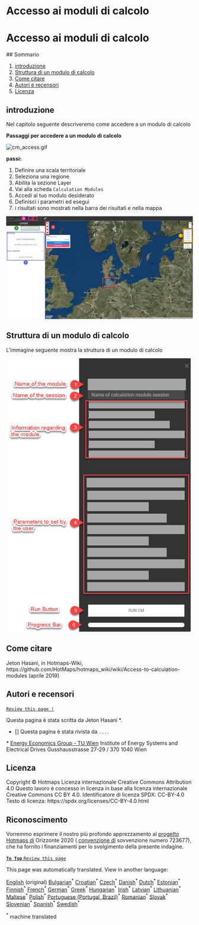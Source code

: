 <h1> <a class="anchor" id="access-to-calculation-modules" href="#access-to-calculation-modules"><i class="fa fa-link"></i></a> Accesso ai moduli di calcolo </h1><h1> <a class="anchor" id="access-to-calculation-modules" href="#access-to-calculation-modules"><i class="fa fa-link"></i></a> Accesso ai moduli di calcolo </h1><p> ## Sommario </p><ol><li> <a href="#introduction">introduzione</a> </li><li> <a href="#structure-of-a-calculation-module">Struttura di un modulo di calcolo</a> </li><li> <a href="#how-to-cite">Come citare</a> </li><li> <a href="#authors-and-reviewers">Autori e recensori</a> </li><li> <a href="#license">Licenza</a> </li></ol><h2> <a class="anchor" id="introduction" href="#introduction"><i class="fa fa-link"></i></a> introduzione </h2><p> Nel capitolo seguente descriveremo come accedere a un modulo di calcolo </p><p> <strong>Passaggi per accedere a un modulo di calcolo</strong> </p><p><img alt="cm_access.gif" src="https://github.com/HotMaps/hotmaps_wiki/blob/master/Images/general_tool_functionalities_and_structure/calculation_module_access.gif"/></p><p> <strong>passi:</strong> </p><ol><li> Definire una scala territoriale </li><li> Seleziona una regione </li><li> Abilita la sezione Layer </li><li> Vai alla scheda <code>Calculation Modules</code> </li><li> Accedi al tuo modulo desiderato </li><li> Definisci i parametri ed esegui </li><li> i risultati sono mostrati nella barra dei risultati e nella mappa </li></ol><p><img alt="cm_access.png" src="https://github.com/HotMaps/hotmaps_wiki/blob/master/Images/general_tool_functionalities_and_structure/calculation_module_access.png"/></p><h2> <a class="anchor" id="structure-of-a-calculation-module" href="#structure-of-a-calculation-module"><i class="fa fa-link"></i></a> Struttura di un modulo di calcolo </h2><p> L&#39;immagine seguente mostra la struttura di un modulo di calcolo </p><p><img alt="cm_structure_png" src="https://github.com/HotMaps/hotmaps_wiki/blob/master/Images/general_tool_functionalities_and_structure/calculation_module_structure.png"/></p><h2> <a class="anchor" id="how-to-cite" href="#how-to-cite"><i class="fa fa-link"></i></a> Come citare </h2><p> Jeton Hasani, in Hotmaps-Wiki, https://github.com/HotMaps/hotmaps_wiki/wiki/Access-to-calculation-modules (aprile 2019) </p><h2> <a class="anchor" id="authors-and-reviewers" href="#authors-and-reviewers"><i class="fa fa-link"></i></a> Autori e recensori </h2><p> <code><a href="https://github.com/HotMaps/hotmaps_wiki/wiki/CM-Access/_edit">Review this page !</a></code> </p> <p> Questa pagina è stata scritta da Jeton Hasani *. </p><ul><li> [] Questa pagina è stata rivista da <code>....</code> </li></ul><p> * <a href="https://eeg.tuwien.ac.at/">Energy Economics Group - TU Wien</a> Institute of Energy Systems and Electrical Drives Gusshausstrasse 27-29 / 370 1040 Wien </p><h2> <a class="anchor" id="license" href="#license"><i class="fa fa-link"></i></a> Licenza </h2><p> Copyright © Hotmaps Licenza internazionale Creative Commons Attribution 4.0 Questo lavoro è concesso in licenza in base alla licenza internazionale Creative Commons CC BY 4.0. Identificatore di licenza SPDX: CC-BY-4.0 Testo di licenza: https://spdx.org/licenses/CC-BY-4.0.html </p><h2> <a class="anchor" id="acknowledgement" href="#acknowledgement"><i class="fa fa-link"></i></a> Riconoscimento </h2><p> Vorremmo esprimere il nostro più profondo apprezzamento al <a href="https://www.hotmaps-project.eu">progetto Hotmaps di</a> Orizzonte 2020 ( <a href="https://www.hotmaps-project.eu">convenzione di</a> sovvenzione numero 723677), che ha fornito i finanziamenti per lo svolgimento della presente indagine. </p><p><ins> <code><strong><a href="#table-of-contents">To Top</a></strong></code> </ins> <code><a href="https://github.com/HotMaps/hotmaps_wiki/wiki/CM-Access/_edit/#Authors-and-reviewers">Review this page</a></code> </p>
<!--- THIS IS A SUPER UNIQUE IDENTIFIER -->

This page was automatically translated. View in another language:

[English](../en/Access-to-calculation-modules) (original) [Bulgarian](../bg/Access-to-calculation-modules)<sup>\*</sup> [Croatian](../hr/Access-to-calculation-modules)<sup>\*</sup> [Czech](../cs/Access-to-calculation-modules)<sup>\*</sup> [Danish](../da/Access-to-calculation-modules)<sup>\*</sup> [Dutch](../nl/Access-to-calculation-modules)<sup>\*</sup> [Estonian](../et/Access-to-calculation-modules)<sup>\*</sup> [Finnish](../fi/Access-to-calculation-modules)<sup>\*</sup> [French](../fr/Access-to-calculation-modules)<sup>\*</sup> [German](../de/Access-to-calculation-modules)<sup>\*</sup> [Greek](../el/Access-to-calculation-modules)<sup>\*</sup> [Hungarian](../hu/Access-to-calculation-modules)<sup>\*</sup> [Irish](../ga/Access-to-calculation-modules)<sup>\*</sup>  [Latvian](../lv/Access-to-calculation-modules)<sup>\*</sup> [Lithuanian](../lt/Access-to-calculation-modules)<sup>\*</sup> [Maltese](../mt/Access-to-calculation-modules)<sup>\*</sup> [Polish](../pl/Access-to-calculation-modules)<sup>\*</sup> [Portuguese (Portugal, Brazil)](../pt/Access-to-calculation-modules)<sup>\*</sup> [Romanian](../ro/Access-to-calculation-modules)<sup>\*</sup> [Slovak](../sk/Access-to-calculation-modules)<sup>\*</sup> [Slovenian](../sl/Access-to-calculation-modules)<sup>\*</sup> [Spanish](../es/Access-to-calculation-modules)<sup>\*</sup> [Swedish](../sv/Access-to-calculation-modules)<sup>\*</sup> 

<sup>\*</sup> machine translated
